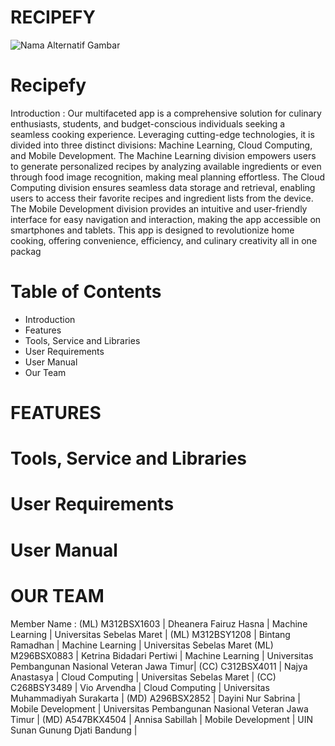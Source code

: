 # RECIPEFY #
![Nama Alternatif Gambar](https://www.teakpalace.com/image/cache/catalog/artikel/gambar-makanan-paling-enak-sate-kambing-1000x750h.jpg)

# Recipefy
Introduction :
Our multifaceted app is a comprehensive solution for culinary enthusiasts, students, and budget-conscious individuals seeking a seamless cooking experience. Leveraging cutting-edge technologies, it is divided into three distinct divisions: Machine Learning, Cloud Computing, and Mobile Development. The Machine Learning division empowers users to generate personalized recipes by analyzing available ingredients or even through food image recognition, making meal planning effortless. The Cloud Computing division ensures seamless data storage and retrieval, enabling users to access their favorite recipes and ingredient lists from the device. The Mobile Development division provides an intuitive and user-friendly interface for easy navigation and interaction, making the app accessible on smartphones and tablets. This app is designed to revolutionize home cooking, offering convenience, efficiency, and culinary creativity all in one packag

# Table of Contents
  * Introduction
  * Features
  * Tools, Service and Libraries
  * User Requirements
  * User Manual
  * Our Team
  
# FEATURES

# Tools, Service and Libraries

# User Requirements

# User Manual

# OUR TEAM

Member Name :
(ML) M312BSX1603 | Dheanera Fairuz Hasna | Machine Learning | Universitas Sebelas Maret |
(ML) M312BSY1208 | Bintang Ramadhan | Machine Learning | Universitas Sebelas Maret 
(ML) M296BSX0883 | Ketrina Bidadari Pertiwi | Machine Learning | Universitas Pembangunan Nasional Veteran Jawa Timur|
(CC) C312BSX4011 | Najya Anastasya | Cloud Computing | Universitas Sebelas Maret |
(CC) C268BSY3489 | Vio Arvendha | Cloud Computing | Universitas Muhammadiyah Surakarta |
(MD) A296BSX2852 | Dayini Nur Sabrina | Mobile Development | Universitas Pembangunan Nasional Veteran Jawa Timur |
(MD) A547BKX4504 | Annisa Sabillah | Mobile Development | UIN Sunan Gunung Djati Bandung |
